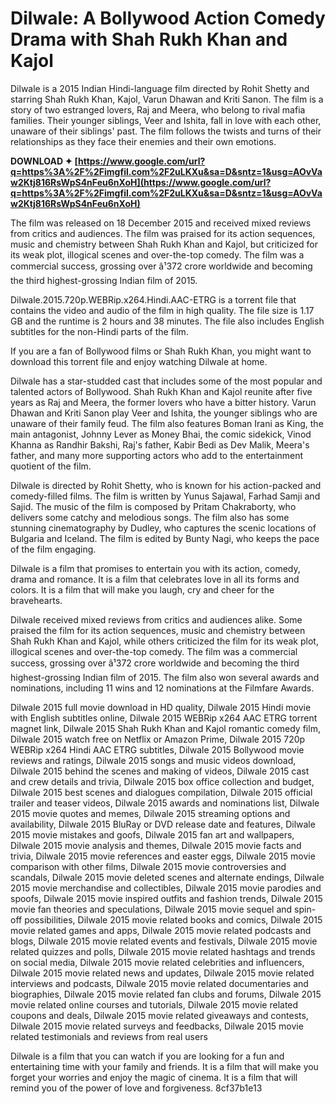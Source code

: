 
 
# Dilwale: A Bollywood Action Comedy Drama with Shah Rukh Khan and Kajol
 
Dilwale is a 2015 Indian Hindi-language film directed by Rohit Shetty and starring Shah Rukh Khan, Kajol, Varun Dhawan and Kriti Sanon. The film is a story of two estranged lovers, Raj and Meera, who belong to rival mafia families. Their younger siblings, Veer and Ishita, fall in love with each other, unaware of their siblings' past. The film follows the twists and turns of their relationships as they face their enemies and their own emotions.
 
**DOWNLOAD ✦ [https://www.google.com/url?q=https%3A%2F%2Fimgfil.com%2F2uLKXu&sa=D&sntz=1&usg=AOvVaw2Ktj816RsWpS4nFeu6nXoH](https://www.google.com/url?q=https%3A%2F%2Fimgfil.com%2F2uLKXu&sa=D&sntz=1&usg=AOvVaw2Ktj816RsWpS4nFeu6nXoH)**


 
The film was released on 18 December 2015 and received mixed reviews from critics and audiences. The film was praised for its action sequences, music and chemistry between Shah Rukh Khan and Kajol, but criticized for its weak plot, illogical scenes and over-the-top comedy. The film was a commercial success, grossing over â¹372 crore worldwide and becoming the third highest-grossing Indian film of 2015.
 
Dilwale.2015.720p.WEBRip.x264.Hindi.AAC-ETRG is a torrent file that contains the video and audio of the film in high quality. The file size is 1.17 GB and the runtime is 2 hours and 38 minutes. The file also includes English subtitles for the non-Hindi parts of the film.
 
If you are a fan of Bollywood films or Shah Rukh Khan, you might want to download this torrent file and enjoy watching Dilwale at home.
  
Dilwale has a star-studded cast that includes some of the most popular and talented actors of Bollywood. Shah Rukh Khan and Kajol reunite after five years as Raj and Meera, the former lovers who have a bitter history. Varun Dhawan and Kriti Sanon play Veer and Ishita, the younger siblings who are unaware of their family feud. The film also features Boman Irani as King, the main antagonist, Johnny Lever as Money Bhai, the comic sidekick, Vinod Khanna as Randhir Bakshi, Raj's father, Kabir Bedi as Dev Malik, Meera's father, and many more supporting actors who add to the entertainment quotient of the film.
 
Dilwale is directed by Rohit Shetty, who is known for his action-packed and comedy-filled films. The film is written by Yunus Sajawal, Farhad Samji and Sajid. The music of the film is composed by Pritam Chakraborty, who delivers some catchy and melodious songs. The film also has some stunning cinematography by Dudley, who captures the scenic locations of Bulgaria and Iceland. The film is edited by Bunty Nagi, who keeps the pace of the film engaging.
 
Dilwale is a film that promises to entertain you with its action, comedy, drama and romance. It is a film that celebrates love in all its forms and colors. It is a film that will make you laugh, cry and cheer for the bravehearts.
  
Dilwale received mixed reviews from critics and audiences alike. Some praised the film for its action sequences, music and chemistry between Shah Rukh Khan and Kajol, while others criticized the film for its weak plot, illogical scenes and over-the-top comedy. The film was a commercial success, grossing over â¹372 crore worldwide and becoming the third highest-grossing Indian film of 2015. The film also won several awards and nominations, including 11 wins and 12 nominations at the Filmfare Awards.
 
Dilwale 2015 full movie download in HD quality,  Dilwale 2015 Hindi movie with English subtitles online,  Dilwale 2015 WEBRip x264 AAC ETRG torrent magnet link,  Dilwale 2015 Shah Rukh Khan and Kajol romantic comedy film,  Dilwale 2015 watch free on Netflix or Amazon Prime,  Dilwale 2015 720p WEBRip x264 Hindi AAC ETRG subtitles,  Dilwale 2015 Bollywood movie reviews and ratings,  Dilwale 2015 songs and music videos download,  Dilwale 2015 behind the scenes and making of videos,  Dilwale 2015 cast and crew details and trivia,  Dilwale 2015 box office collection and budget,  Dilwale 2015 best scenes and dialogues compilation,  Dilwale 2015 official trailer and teaser videos,  Dilwale 2015 awards and nominations list,  Dilwale 2015 movie quotes and memes,  Dilwale 2015 streaming options and availability,  Dilwale 2015 BluRay or DVD release date and features,  Dilwale 2015 movie mistakes and goofs,  Dilwale 2015 fan art and wallpapers,  Dilwale 2015 movie analysis and themes,  Dilwale 2015 movie facts and trivia,  Dilwale 2015 movie references and easter eggs,  Dilwale 2015 movie comparison with other films,  Dilwale 2015 movie controversies and scandals,  Dilwale 2015 movie deleted scenes and alternate endings,  Dilwale 2015 movie merchandise and collectibles,  Dilwale 2015 movie parodies and spoofs,  Dilwale 2015 movie inspired outfits and fashion trends,  Dilwale 2015 movie fan theories and speculations,  Dilwale 2015 movie sequel and spin-off possibilities,  Dilwale 2015 movie related books and comics,  Dilwale 2015 movie related games and apps,  Dilwale 2015 movie related podcasts and blogs,  Dilwale 2015 movie related events and festivals,  Dilwale 2015 movie related quizzes and polls,  Dilwale 2015 movie related hashtags and trends on social media,  Dilwale 2015 movie related celebrities and influencers,  Dilwale 2015 movie related news and updates,  Dilwale 2015 movie related interviews and podcasts,  Dilwale 2015 movie related documentaries and biographies,  Dilwale 2015 movie related fan clubs and forums,  Dilwale 2015 movie related online courses and tutorials,  Dilwale 2015 movie related coupons and deals,  Dilwale 2015 movie related giveaways and contests,  Dilwale 2015 movie related surveys and feedbacks,  Dilwale 2015 movie related testimonials and reviews from real users
 
Dilwale is a film that you can watch if you are looking for a fun and entertaining time with your family and friends. It is a film that will make you forget your worries and enjoy the magic of cinema. It is a film that will remind you of the power of love and forgiveness.
 8cf37b1e13
 
